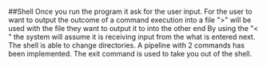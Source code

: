 ##Shell
Once you run the program it ask for the user input. 
For the user to want to output the outcome of a 
command execution into a file ">" will be used
with the file they want to output it to into the other end
By using the "< " the system will assume it is receiving 
input from the what is entered next. The shell is able to
change directories. A pipeline with 2 commands has been 
implemented. The exit command is used to take you out 
of the shell.